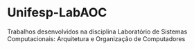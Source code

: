 # Unifesp-LabAOC
Trabalhos desenvolvidos na disciplina Laboratório de Sistemas Computacionais: Arquitetura e Organização de Computadores
